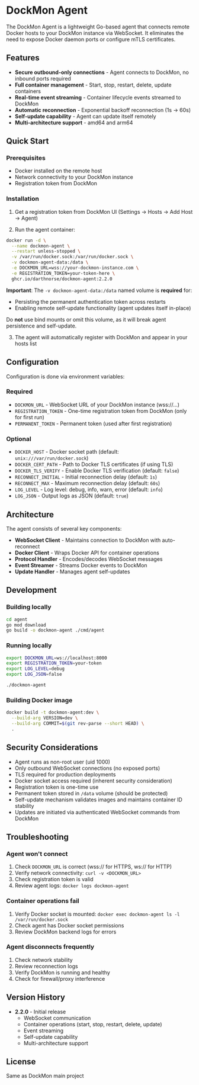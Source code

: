 # DockMon Agent

The DockMon Agent is a lightweight Go-based agent that connects remote Docker hosts to your DockMon instance via WebSocket. It eliminates the need to expose Docker daemon ports or configure mTLS certificates.

## Features

- **Secure outbound-only connections** - Agent connects to DockMon, no inbound ports required
- **Full container management** - Start, stop, restart, delete, update containers
- **Real-time event streaming** - Container lifecycle events streamed to DockMon
- **Automatic reconnection** - Exponential backoff reconnection (1s → 60s)
- **Self-update capability** - Agent can update itself remotely
- **Multi-architecture support** - amd64 and arm64

## Quick Start

### Prerequisites

- Docker installed on the remote host
- Network connectivity to your DockMon instance
- Registration token from DockMon

### Installation

1. Get a registration token from DockMon UI (Settings → Hosts → Add Host → Agent)

2. Run the agent container:

```bash
docker run -d \
  --name dockmon-agent \
  --restart unless-stopped \
  -v /var/run/docker.sock:/var/run/docker.sock \
  -v dockmon-agent-data:/data \
  -e DOCKMON_URL=wss://your-dockmon-instance.com \
  -e REGISTRATION_TOKEN=your-token-here \
  ghcr.io/darthnorse/dockmon-agent:2.2.0
```

**Important**: The `-v dockmon-agent-data:/data` named volume is **required** for:
- Persisting the permanent authentication token across restarts
- Enabling remote self-update functionality (agent updates itself in-place)

Do **not** use bind mounts or omit this volume, as it will break agent persistence and self-update.

3. The agent will automatically register with DockMon and appear in your hosts list

## Configuration

Configuration is done via environment variables:

### Required

- `DOCKMON_URL` - WebSocket URL of your DockMon instance (wss://...)
- `REGISTRATION_TOKEN` - One-time registration token from DockMon (only for first run)
- `PERMANENT_TOKEN` - Permanent token (used after first registration)

### Optional

- `DOCKER_HOST` - Docker socket path (default: `unix:///var/run/docker.sock`)
- `DOCKER_CERT_PATH` - Path to Docker TLS certificates (if using TLS)
- `DOCKER_TLS_VERIFY` - Enable Docker TLS verification (default: `false`)
- `RECONNECT_INITIAL` - Initial reconnection delay (default: `1s`)
- `RECONNECT_MAX` - Maximum reconnection delay (default: `60s`)
- `LOG_LEVEL` - Log level: debug, info, warn, error (default: `info`)
- `LOG_JSON` - Output logs as JSON (default: `true`)

## Architecture

The agent consists of several key components:

- **WebSocket Client** - Maintains connection to DockMon with auto-reconnect
- **Docker Client** - Wraps Docker API for container operations
- **Protocol Handler** - Encodes/decodes WebSocket messages
- **Event Streamer** - Streams Docker events to DockMon
- **Update Handler** - Manages agent self-updates

## Development

### Building locally

```bash
cd agent
go mod download
go build -o dockmon-agent ./cmd/agent
```

### Running locally

```bash
export DOCKMON_URL=ws://localhost:8000
export REGISTRATION_TOKEN=your-token
export LOG_LEVEL=debug
export LOG_JSON=false

./dockmon-agent
```

### Building Docker image

```bash
docker build -t dockmon-agent:dev \
  --build-arg VERSION=dev \
  --build-arg COMMIT=$(git rev-parse --short HEAD) \
  .
```

## Security Considerations

- Agent runs as non-root user (uid 1000)
- Only outbound WebSocket connections (no exposed ports)
- TLS required for production deployments
- Docker socket access required (inherent security consideration)
- Registration token is one-time use
- Permanent token stored in `/data` volume (should be protected)
- Self-update mechanism validates images and maintains container ID stability
- Updates are initiated via authenticated WebSocket commands from DockMon

## Troubleshooting

### Agent won't connect

1. Check `DOCKMON_URL` is correct (wss:// for HTTPS, ws:// for HTTP)
2. Verify network connectivity: `curl -v <DOCKMON_URL>`
3. Check registration token is valid
4. Review agent logs: `docker logs dockmon-agent`

### Container operations fail

1. Verify Docker socket is mounted: `docker exec dockmon-agent ls -l /var/run/docker.sock`
2. Check agent has Docker socket permissions
3. Review DockMon backend logs for errors

### Agent disconnects frequently

1. Check network stability
2. Review reconnection logs
3. Verify DockMon is running and healthy
4. Check for firewall/proxy interference

## Version History

- **2.2.0** - Initial release
  - WebSocket communication
  - Container operations (start, stop, restart, delete, update)
  - Event streaming
  - Self-update capability
  - Multi-architecture support

## License

Same as DockMon main project
